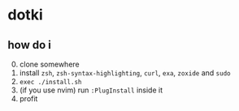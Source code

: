 # dotki

## how do i

0. clone somewhere
1. install `zsh`, `zsh-syntax-highlighting`, `curl`, `exa`, `zoxide` and `sudo`
2. `exec ./install.sh`
3. (if you use nvim) run `:PlugInstall` inside it
4. profit
